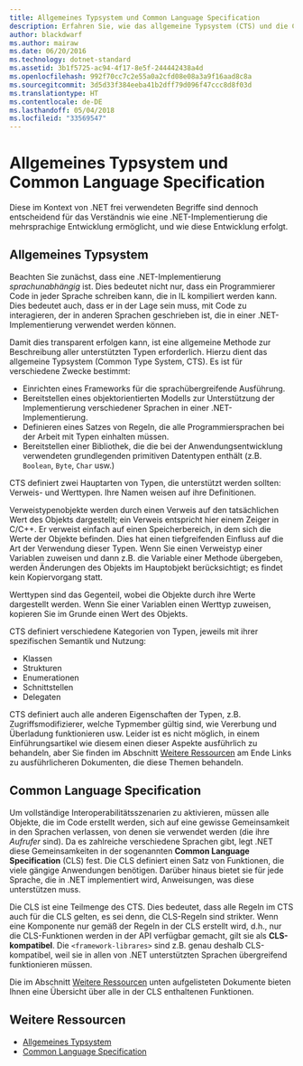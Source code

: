 ```yaml
---
title: Allgemeines Typsystem und Common Language Specification
description: Erfahren Sie, wie das allgemeine Typsystem (CTS) und die Common Language Specification (CLS) die .NET-Unterstützung mehrerer Sprachen ermöglichen.
author: blackdwarf
ms.author: mairaw
ms.date: 06/20/2016
ms.technology: dotnet-standard
ms.assetid: 3b1f5725-ac94-4f17-8e5f-244442438a4d
ms.openlocfilehash: 992f70cc7c2e55a0a2cfd08e08a3a9f16aad8c8a
ms.sourcegitcommit: 3d5d33f384eeba41b2dff79d096f47ccc8d8f03d
ms.translationtype: HT
ms.contentlocale: de-DE
ms.lasthandoff: 05/04/2018
ms.locfileid: "33569547"
---
```

# <a name="common-type-system--common-language-specification"></a>Allgemeines Typsystem und Common Language Specification

Diese im Kontext von .NET frei verwendeten Begriffe sind dennoch entscheidend für das Verständnis wie eine .NET-Implementierung die mehrsprachige Entwicklung ermöglicht, und wie diese Entwicklung erfolgt.

## <a name="common-type-system"></a>Allgemeines Typsystem

Beachten Sie zunächst, dass eine .NET-Implementierung _sprachunabhängig_ ist. Dies bedeutet nicht nur, dass ein Programmierer Code in jeder Sprache schreiben kann, die in IL kompiliert werden kann. Dies bedeutet auch, dass er in der Lage sein muss, mit Code zu interagieren, der in anderen Sprachen geschrieben ist, die in einer .NET-Implementierung verwendet werden können.

Damit dies transparent erfolgen kann, ist eine allgemeine Methode zur Beschreibung aller unterstützten Typen erforderlich. Hierzu dient das allgemeine Typsystem (Common Type System, CTS). Es ist für verschiedene Zwecke bestimmt:

*   Einrichten eines Frameworks für die sprachübergreifende Ausführung.
*   Bereitstellen eines objektorientierten Modells zur Unterstützung der Implementierung verschiedener Sprachen in einer .NET-Implementierung.
*   Definieren eines Satzes von Regeln, die alle Programmiersprachen bei der Arbeit mit Typen einhalten müssen.
*   Bereitstellen einer Bibliothek, die die bei der Anwendungsentwicklung verwendeten grundlegenden primitiven Datentypen enthält (z.B. `Boolean`, `Byte`, `Char` usw.)

CTS definiert zwei Hauptarten von Typen, die unterstützt werden sollten: Verweis- und Werttypen. Ihre Namen weisen auf ihre Definitionen.

Verweistypenobjekte werden durch einen Verweis auf den tatsächlichen Wert des Objekts dargestellt; ein Verweis entspricht hier einem Zeiger in C/C++. Er verweist einfach auf einen Speicherbereich, in dem sich die Werte der Objekte befinden. Dies hat einen tiefgreifenden Einfluss auf die Art der Verwendung dieser Typen. Wenn Sie einen Verweistyp einer Variablen zuweisen und dann z.B. die Variable einer Methode übergeben, werden Änderungen des Objekts im Hauptobjekt berücksichtigt; es findet kein Kopiervorgang statt.

Werttypen sind das Gegenteil, wobei die Objekte durch ihre Werte dargestellt werden. Wenn Sie einer Variablen einen Werttyp zuweisen, kopieren Sie im Grunde einen Wert des Objekts.

CTS definiert verschiedene Kategorien von Typen, jeweils mit ihrer spezifischen Semantik und Nutzung:

*   Klassen
*   Strukturen
*   Enumerationen
*   Schnittstellen
*   Delegaten

CTS definiert auch alle anderen Eigenschaften der Typen, z.B. Zugriffsmodifizierer, welche Typmember gültig sind, wie Vererbung und Überladung funktionieren usw. Leider ist es nicht möglich, in einem Einführungsartikel wie diesem einen dieser Aspekte ausführlich zu behandeln, aber Sie finden im Abschnitt [Weitere Ressourcen](#more-resources) am Ende Links zu ausführlicheren Dokumenten, die diese Themen behandeln.

## <a name="common-language-specification"></a>Common Language Specification

Um vollständige Interoperabilitätsszenarien zu aktivieren, müssen alle Objekte, die im Code erstellt werden, sich auf eine gewisse Gemeinsamkeit in den Sprachen verlassen, von denen sie verwendet werden (die ihre _Aufrufer_ sind). Da es zahlreiche verschiedene Sprachen gibt, legt .NET diese Gemeinsamkeiten in der sogenannten **Common Language Specification** (CLS) fest. Die CLS definiert einen Satz von Funktionen, die viele gängige Anwendungen benötigen. Darüber hinaus bietet sie für jede Sprache, die in .NET implementiert wird, Anweisungen, was diese unterstützen muss.

Die CLS ist eine Teilmenge des CTS. Dies bedeutet, dass alle Regeln im CTS auch für die CLS gelten, es sei denn, die CLS-Regeln sind strikter. Wenn eine Komponente nur gemäß der Regeln in der CLS erstellt wird, d.h., nur die CLS-Funktionen werden in der API verfügbar gemacht, gilt sie als **CLS-kompatibel**. Die `<framework-librares>` sind z.B. genau deshalb CLS-kompatibel, weil sie in allen von .NET unterstützten Sprachen übergreifend funktionieren müssen.

Die im Abschnitt [Weitere Ressourcen](#more-resources) unten aufgelisteten Dokumente bieten Ihnen eine Übersicht über alle in der CLS enthaltenen Funktionen.

## <a name="more-resources"></a>Weitere Ressourcen

*   [Allgemeines Typsystem](./base-types/common-type-system.md)
*   [Common Language Specification](language-independence-and-language-independent-components.md)
